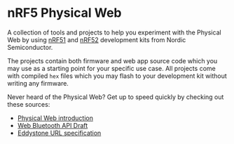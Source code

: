 # nRF5 **Physical Web**
A collection of tools and projects to help you experiment with the  Physical Web by using [nRF51](https://octopart.com/nrf51-dk-nordic+semiconductor-51435780) and [nRF52](https://octopart.com/nrf52-dk-nordic+semiconductor-67145952) development kits from Nordic Semiconductor.

The projects contain both firmware and web app source code which you may use as a starting point for your specific use case. All projects come with compiled `hex` files  which you may flash to your development kit without writing any firmware.

Never heard of the Physical Web? Get up to speed quickly by checking out these sources:

* [Physical Web introduction](https://google.github.io/physical-web/)
* [Web Bluetooth API Draft](https://webbluetoothcg.github.io/web-bluetooth/)
* [Eddystone URL specification](https://github.com/google/eddystone/tree/master/eddystone-url)

